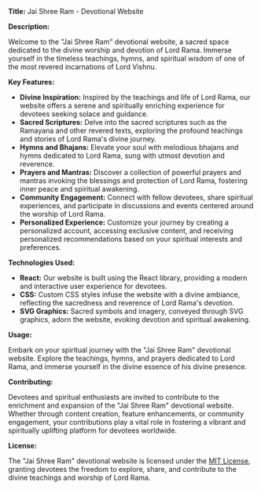 **Title:** Jai Shree Ram - Devotional Website

**Description:**

Welcome to the "Jai Shree Ram" devotional website, a sacred space dedicated to the divine worship and devotion of Lord Rama. Immerse yourself in the timeless teachings, hymns, and spiritual wisdom of one of the most revered incarnations of Lord Vishnu.

**Key Features:**

- **Divine Inspiration:** Inspired by the teachings and life of Lord Rama, our website offers a serene and spiritually enriching experience for devotees seeking solace and guidance.
- **Sacred Scriptures:** Delve into the sacred scriptures such as the Ramayana and other revered texts, exploring the profound teachings and stories of Lord Rama's divine journey.
- **Hymns and Bhajans:** Elevate your soul with melodious bhajans and hymns dedicated to Lord Rama, sung with utmost devotion and reverence.
- **Prayers and Mantras:** Discover a collection of powerful prayers and mantras invoking the blessings and protection of Lord Rama, fostering inner peace and spiritual awakening.
- **Community Engagement:** Connect with fellow devotees, share spiritual experiences, and participate in discussions and events centered around the worship of Lord Rama.
- **Personalized Experience:** Customize your journey by creating a personalized account, accessing exclusive content, and receiving personalized recommendations based on your spiritual interests and preferences.

**Technologies Used:**

- **React:** Our website is built using the React library, providing a modern and interactive user experience for devotees.
- **CSS:** Custom CSS styles infuse the website with a divine ambiance, reflecting the sacredness and reverence of Lord Rama's devotion.
- **SVG Graphics:** Sacred symbols and imagery, conveyed through SVG graphics, adorn the website, evoking devotion and spiritual awakening.

**Usage:**

Embark on your spiritual journey with the "Jai Shree Ram" devotional website. Explore the teachings, hymns, and prayers dedicated to Lord Rama, and immerse yourself in the divine essence of his divine presence.

**Contributing:**

Devotees and spiritual enthusiasts are invited to contribute to the enrichment and expansion of the "Jai Shree Ram" devotional website. Whether through content creation, feature enhancements, or community engagement, your contributions play a vital role in fostering a vibrant and spiritually uplifting platform for devotees worldwide.

**License:**

The "Jai Shree Ram" devotional website is licensed under the [MIT License](LICENSE), granting devotees the freedom to explore, share, and contribute to the divine teachings and worship of Lord Rama.